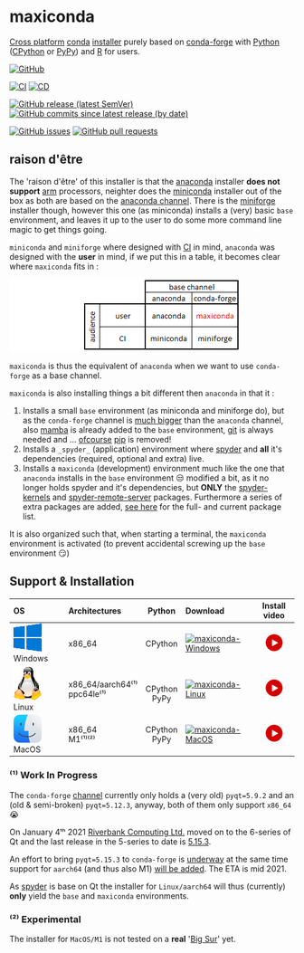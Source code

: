 # maxiconda

[Cross platform](https://en.wikipedia.org/wiki/Cross-platform_software) [conda](https://en.wikipedia.org/wiki/Conda_(package_manager)) [installer](https://en.wikipedia.org/wiki/Installation_(computer_programs)#Installer) purely based on [conda-forge](https://conda-forge.org/) with [Python](https://www.python.org/) ([CPython](https://en.wikipedia.org/wiki/CPython) or [PyPy](https://en.wikipedia.org/wiki/PyPy)) and [R](https://www.r-project.org/) for users. 

[![GitHub](https://img.shields.io/github/license/Semi-ATE/maxiconda?color=black)](https://github.com/Semi-ATE/maxiconda/blob/main/LICENSE)

[![CI](https://github.com/Semi-ATE/maxiconda/workflows/CI/badge.svg?branch=main)](https://github.com/Semi-ATE/maxiconda/actions?query=workflow%3ACI)
[![CD](https://github.com/Semi-ATE/maxiconda/workflows/CD/badge.svg)](https://github.com/Semi-ATE/maxiconda/actions?query=workflow%3ACD)

[![GitHub release (latest SemVer)](https://img.shields.io/github/v/release/Semi-ATE/maxiconda?color=blue&label=GitHub&sort=semver)](https://github.com/Semi-ATE/maxiconda/releases/latest)
[![GitHub commits since latest release (by date)](https://img.shields.io/github/commits-since/Semi-ATE/maxiconda/latest)](https://github.com/Semi-ATE/maxiconda)

[![GitHub issues](https://img.shields.io/github/issues/Semi-ATE/maxiconda)](https://github.com/Semi-ATE/maxiconda/issues)
[![GitHub pull requests](https://img.shields.io/github/issues-pr/Semi-ATE/maxiconda)](https://github.com/Semi-ATE/maxiconda/pulls)

## raison d'être

The 'raison d'être' of this installer is that the [anaconda](https://docs.anaconda.com/anaconda/install/) installer **does not support** [arm](https://en.wikipedia.org/wiki/ARM_architecture) processors, neighter does the [miniconda]() installer out of the box as both are based on the [anaconda channel](). There is the [miniforge](https://github.com/conda-forge/miniforge) installer though, however this one (as miniconda) installs a (very) basic `base` environment, and leaves it up to the user to do some more command line magic to get things going.

`miniconda` and `miniforge` where designed with [CI](https://en.wikipedia.org/wiki/Continuous_integration) in mind, `anaconda` was designed with the **user** in mind, if we put this in a table, it becomes clear where `maxiconda` fits in :

 ![installer table](https://github.com/Semi-ATE/maxiconda/blob/main/doc/installer_table.png)

`maxiconda` is thus the equivalent of `anaconda` when we want to use `conda-forge` as a base channel.

`maxiconda` is also installing things a bit different then `anaconda` in that it :

  1. Installs a small `base` environment (as miniconda and miniforge do), but as the  `conda-forge` channel is [much bigger](https://anaconda.org/conda-forge/) than the `anaconda` channel, also [mamba](https://github.com/mamba-org/mamba) is already added to the `base` environment, [git](https://anaconda.org/conda-forge/git) is always needed and ...  [ofcourse](https://www.youtube.com/watch?v=Ul79ihg41Rs) [pip](https://anaconda.org/conda-forge/pip) is removed!
  2. Installs a `_spyder_` (application) environment where [spyder](https://www.spyder-ide.org/) and **all** it's dependencies (required, optional and extra) live.
  3. Installs a `maxiconda` (development) environment much like the one that `anaconda` installs in the `base` environment 😒 modified a bit, as it no longer holds spyder and it's dependencies, but **ONLY** the [spyder-kernels](https://github.com/spyder-ide/spyder-kernels) and [spyder-remote-server](https://github.com/Semi-ATE/spyder-remote) packages. Furthermore a series of extra packages are added, [see here](https://github.com/Semi-ATE/maxiconda-meta/blob/main/metapackages.xlsx) for the full- and current package list. 

It is also organized such that, when starting a terminal, the `maxiconda` environment is activated (to prevent accidental screwing up the `base` environment 😏)

## Support & Installation

| OS       |Architectures                | Python | Download                                                                             | Install video |
|:---------|:---------------------------|:--------------:|:-------------------------------------------------------------------------------------|:----:|
| ![Windows Logo](doc/Windows.png) Windows  | x86_64                     |CPython         | [![maxiconda-Windows](https://img.shields.io/badge/maxiconda%20installer-Windows-blue)](https://github.com/Semi-ATE/maxiconda/releases/latest/download/maxiconda.exe)        | [![Windows Install video](doc/PlayVideo.png)](https://www.youtube.com/watch?v=DKL4X0PZz7M) |
| ![Linux Logo](doc/Linux.png) Linux    | x86_64/aarch64⁽¹⁾<br>ppc64le⁽¹⁾|<br>CPython<br>PyPy | [![maxiconda-Linux](https://img.shields.io/badge/maxiconda%20installer-Linux-blue)](https://github.com/Semi-ATE/maxiconda/releases/latest/download/maxiconda.sh) | [![Linux Install video](doc/PlayVideo.png)](https://www.youtube.com/watch?v=k_obf1BTBtE) |
| ![MacOS Logo](doc/MacOS.png) MacOS    | x86_64<br>M1⁽¹⁾⁽²⁾             | CPython<br>PyPy | [![maxiconda-MacOS](https://img.shields.io/badge/maxiconda%20installer-MacOS-blue)](https://github.com/Semi-ATE/maxiconda/releases/latest/download/maxiconda.sh) | [![MacOS Install video](doc/PlayVideo.png)](https://www.youtube.com/watch?v=8hVaAnFxtAY) |

### ⁽¹⁾ Work In Progress

The `conda-forge` [channel](https://anaconda.org/search?q=pyqt) currently only holds a (very old) `pyqt=5.9.2` and an (old & semi-broken) `pyqt=5.12.3`, anyway, both of them only support `x86_64` :sob:

On January 4ᵗʰ 2021 [Riverbank Computing Ltd.](https://riverbankcomputing.com/) moved on to the 6-series of Qt and the last release in the 5-series to date is [5.15.3](https://riverbankcomputing.com/news/PyQt_v5.15.3_Released).

An effort to bring `pyqt=5.15.3` to `conda-forge` is [underway](https://github.com/conda-forge/qt-feedstock) at the same time support for `aarch64` (and thus also M1) [will be added](https://github.com/conda-forge/pyqt-feedstock/pull/99). The ETA is mid 2021. 

As [spyder](https://www.spyder-ide.org/) is base on Qt the installer for `Linux/aarch64` will thus (currently) **only** yield the `base` and `maxiconda` environments.  

### ⁽²⁾ Experimental

The installer for `MacOS/M1` is not tested on a **real** '[Big Sur](https://www.apple.com/macos/big-sur/)' yet.

